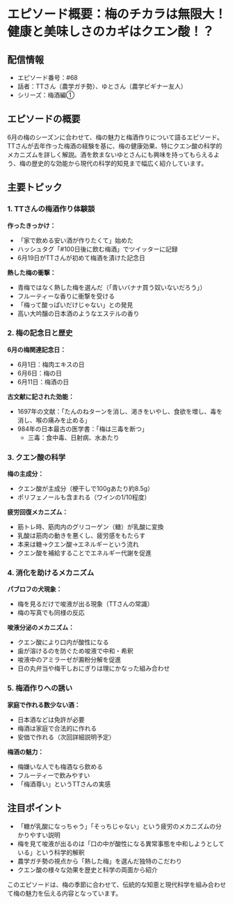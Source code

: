 # エピソード概要：梅のチカラは無限大！健康と美味しさのカギはクエン酸！？

## 配信情報
- エピソード番号：#68
- 話者：TTさん（農学ガチ勢）、ゆとさん（農学ビギナー友人）
- シリーズ：梅酒編①

## エピソードの概要

6月の梅のシーズンに合わせて、梅の魅力と梅酒作りについて語るエピソード。TTさんが去年作った梅酒の経験を基に、梅の健康効果、特にクエン酸の科学的メカニズムを詳しく解説。酒を飲まないゆとさんにも興味を持ってもらえるよう、梅の歴史的な効能から現代の科学的知見まで幅広く紹介しています。

## 主要トピック

### 1. TTさんの梅酒作り体験談

**作ったきっかけ：**
- 「家で飲める安い酒が作りたくて」始めた
- ハッシュタグ「#100日後に飲む梅酒」でツイッターに記録
- 6月19日がTTさんが初めて梅酒を漬けた記念日

**熱した梅の衝撃：**
- 青梅ではなく熱した梅を選んだ（「青いバナナ買う奴いないだろう」）
- フルーティーな香りに衝撃を受ける
- 「梅って酸っぱいだけじゃない」との発見
- 高い大吟醸の日本酒のようなエステルの香り

### 2. 梅の記念日と歴史

**6月の梅関連記念日：**
- 6月1日：梅肉エキスの日
- 6月6日：梅の日
- 6月11日：梅酒の日

**古文献に記された効能：**
- 1697年の文献：「たんのねターンを消し、渇きをいやし、食欲を増し、毒を消し、喉の痛みを止める」
- 984年の日本最古の医学書：「梅は三毒を断つ」
  - 三毒：食中毒、日射病、水あたり

### 3. クエン酸の科学

**梅の主成分：**
- クエン酸が主成分（梗干しで100gあたり約8.5g）
- ポリフェノールも含まれる（ワインの1/10程度）

**疲労回復メカニズム：**
- 筋トレ時、筋肉内のグリコーゲン（糖）が乳酸に変換
- 乳酸は筋肉の動きを悪くし、疲労感をもたらす
- 本来は糖→クエン酸→エネルギーという流れ
- クエン酸を補給することでエネルギー代謝を促進

### 4. 消化を助けるメカニズム

**パブロフの犬現象：**
- 梅を見るだけで唆液が出る現象（TTさんの常識）
- 梅の写真でも同様の反応

**唆液分泌のメカニズム：**
- クエン酸により口内が酸性になる
- 歯が溶けるのを防ぐため唆液で中和・希釈
- 唆液中のアミラーゼが澱粉分解を促進
- 日の丸弁当や梅干しおにぎりは理にかなった組み合わせ

### 5. 梅酒作りへの誘い

**家庭で作れる数少ない酒：**
- 日本酒などは免許が必要
- 梅酒は家庭で合法的に作れる
- 安価で作れる（次回詳細説明予定）

**梅酒の魅力：**
- 梅嫌いな人でも梅酒なら飲める
- フルーティーで飲みやすい
- 「梅酒尊い」というTTさんの実感

## 注目ポイント

- 「糖が乳酸になっちゃう」「そっちじゃない」という疲労のメカニズムの分かりやすい説明
- 梅を見て唆液が出るのは「口の中が酸性になる異常事態を中和しようとしている」という科学的解釈
- 農学ガチ勢の視点から「熱した梅」を選んだ独特のこだわり
- クエン酸の様々な効果を歴史と科学の両面から紹介

このエピソードは、梅の季節に合わせて、伝統的な知恵と現代科学を組み合わせて梅の魅力を伝える内容となっています。